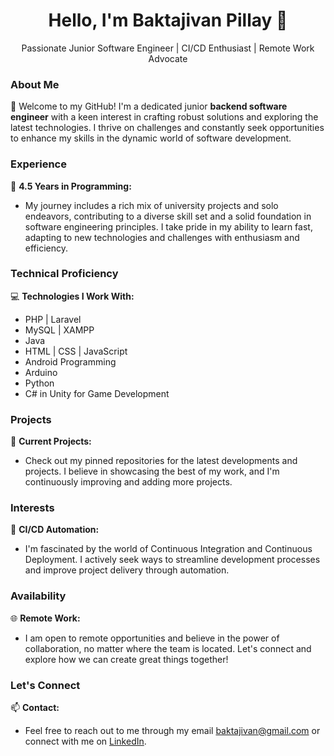 <div align="center"> <h1>Hello, I'm Baktajivan Pillay 👋</h1> <p>Passionate Junior Software Engineer | CI/CD Enthusiast | Remote Work Advocate</p> </div>

### About Me

🌟 Welcome to my GitHub! I'm a dedicated junior **backend software engineer** with a keen interest in crafting robust solutions and exploring the latest technologies. I thrive on challenges and constantly seek opportunities to enhance my skills in the dynamic world of software development.

### Experience

🚀 **4.5 Years in Programming:**

-   My journey includes a rich mix of university projects and solo endeavors, contributing to a diverse skill set and a solid foundation in software engineering principles. I take pride in my ability to learn fast, adapting to new technologies and challenges with enthusiasm and efficiency.

### Technical Proficiency

💻 **Technologies I Work With:**

-   PHP | Laravel
-   MySQL | XAMPP
-   Java
-   HTML | CSS | JavaScript
-   Android Programming
-   Arduino
-   Python
-   C# in Unity for Game Development

### Projects

🔧 **Current Projects:**

-   Check out my pinned repositories for the latest developments and projects. I believe in showcasing the best of my work, and I'm continuously improving and adding more projects.

### Interests

🤖 **CI/CD Automation:**

-   I'm fascinated by the world of Continuous Integration and Continuous Deployment. I actively seek ways to streamline development processes and improve project delivery through automation.

### Availability

🌐 **Remote Work:**

-   I am open to remote opportunities and believe in the power of collaboration, no matter where the team is located. Let's connect and explore how we can create great things together!

### Let's Connect

📫 **Contact:**

-   Feel free to reach out to me through my email baktajivan@gmail.com or connect with me on [LinkedIn](https://my.linkedin.com/in/baktajivanpillay).

<!--
🌐 **Portfolio:**

-   Explore more about me and my work on my [personal website](https://www.yourwebsite.com/).
-->

<!--
**Gv3N/Gv3N** is a ✨ _special_ ✨ repository because its `README.md` (this file) appears on your GitHub profile.

Here are some ideas to get you started:

- 🔭 I’m currently working on ...
- 🌱 I’m currently learning ...
- 👯 I’m looking to collaborate on ...
- 🤔 I’m looking for help with ...
- 💬 Ask me about ...
- 📫 How to reach me: ...
- 😄 Pronouns: ...
- ⚡ Fun fact: ...
-->
